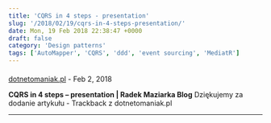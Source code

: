 ```yaml
---
title: 'CQRS in 4 steps - presentation'
slug: '/2018/02/19/cqrs-in-4-steps-presentation/'
date: Mon, 19 Feb 2018 22:38:47 +0000
draft: false
category: 'Design patterns'
tags: ['AutoMapper', 'CQRS', 'ddd', 'event sourcing', 'MediatR']
---
```



#### 
[dotnetomaniak.pl](https://dotnetomaniak.pl/CQRS-in-4-steps-presentation-Radek-Maziarka-Blog "") - <time datetime="2018-02-20 16:35:19">Feb 2, 2018</time>

**CQRS in 4 steps – presentation | Radek Maziarka Blog** Dziękujemy za dodanie artykułu - Trackback z dotnetomaniak.pl
<hr />
